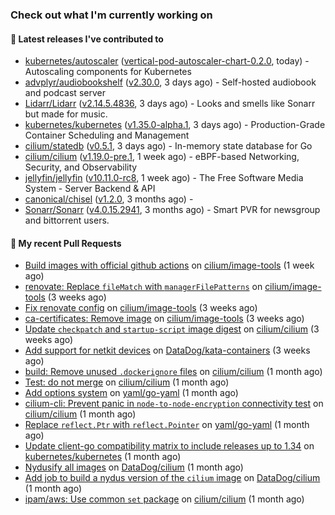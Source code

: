 ### Check out what I'm currently working on

#### 🔭 Latest releases I've contributed to

- [kubernetes/autoscaler](https://github.com/kubernetes/autoscaler) ([vertical-pod-autoscaler-chart-0.2.0](https://github.com/kubernetes/autoscaler/releases/tag/vertical-pod-autoscaler-chart-0.2.0), today) - Autoscaling components for Kubernetes
- [advplyr/audiobookshelf](https://github.com/advplyr/audiobookshelf) ([v2.30.0](https://github.com/advplyr/audiobookshelf/releases/tag/v2.30.0), 3 days ago) - Self-hosted audiobook and podcast server
- [Lidarr/Lidarr](https://github.com/Lidarr/Lidarr) ([v2.14.5.4836](https://github.com/Lidarr/Lidarr/releases/tag/v2.14.5.4836), 3 days ago) - Looks and smells like Sonarr but made for music.
- [kubernetes/kubernetes](https://github.com/kubernetes/kubernetes) ([v1.35.0-alpha.1](https://github.com/kubernetes/kubernetes/releases/tag/v1.35.0-alpha.1), 3 days ago) - Production-Grade Container Scheduling and Management
- [cilium/statedb](https://github.com/cilium/statedb) ([v0.5.1](https://github.com/cilium/statedb/releases/tag/v0.5.1), 3 days ago) - In-memory state database for Go
- [cilium/cilium](https://github.com/cilium/cilium) ([v1.19.0-pre.1](https://github.com/cilium/cilium/releases/tag/v1.19.0-pre.1), 1 week ago) - eBPF-based Networking, Security, and Observability
- [jellyfin/jellyfin](https://github.com/jellyfin/jellyfin) ([v10.11.0-rc8](https://github.com/jellyfin/jellyfin/releases/tag/v10.11.0-rc8), 1 week ago) - The Free Software Media System - Server Backend & API
- [canonical/chisel](https://github.com/canonical/chisel) ([v1.2.0](https://github.com/canonical/chisel/releases/tag/v1.2.0), 3 months ago) - 
- [Sonarr/Sonarr](https://github.com/Sonarr/Sonarr) ([v4.0.15.2941](https://github.com/Sonarr/Sonarr/releases/tag/v4.0.15.2941), 3 months ago) - Smart PVR for newsgroup and bittorrent users.

#### 🔨 My recent Pull Requests

- [Build images with official github actions](https://github.com/cilium/image-tools/pull/404) on [cilium/image-tools](https://github.com/cilium/image-tools) (1 week ago)
- [renovate: Replace `fileMatch` with `managerFilePatterns`](https://github.com/cilium/image-tools/pull/394) on [cilium/image-tools](https://github.com/cilium/image-tools) (3 weeks ago)
- [Fix renovate config](https://github.com/cilium/image-tools/pull/392) on [cilium/image-tools](https://github.com/cilium/image-tools) (3 weeks ago)
- [ca-certificates: Remove image](https://github.com/cilium/image-tools/pull/390) on [cilium/image-tools](https://github.com/cilium/image-tools) (3 weeks ago)
- [Update `checkpatch` and `startup-script` image digest](https://github.com/cilium/cilium/pull/41710) on [cilium/cilium](https://github.com/cilium/cilium) (3 weeks ago)
- [Add support for netkit devices](https://github.com/DataDog/kata-containers/pull/34) on [DataDog/kata-containers](https://github.com/DataDog/kata-containers) (3 weeks ago)
- [build: Remove unused `.dockerignore` files](https://github.com/cilium/cilium/pull/41629) on [cilium/cilium](https://github.com/cilium/cilium) (1 month ago)
- [Test: do not merge](https://github.com/cilium/cilium/pull/41617) on [cilium/cilium](https://github.com/cilium/cilium) (1 month ago)
- [Add options system](https://github.com/yaml/go-yaml/pull/110) on [yaml/go-yaml](https://github.com/yaml/go-yaml) (1 month ago)
- [cilium-cli: Prevent panic in `node-to-node-encryption` connectivity test](https://github.com/cilium/cilium/pull/41600) on [cilium/cilium](https://github.com/cilium/cilium) (1 month ago)
- [Replace `reflect.Ptr` with `reflect.Pointer`](https://github.com/yaml/go-yaml/pull/102) on [yaml/go-yaml](https://github.com/yaml/go-yaml) (1 month ago)
- [Update client-go compatibility matrix to include releases up to 1.34](https://github.com/kubernetes/kubernetes/pull/133898) on [kubernetes/kubernetes](https://github.com/kubernetes/kubernetes) (1 month ago)
- [Nydusify all images](https://github.com/DataDog/cilium/pull/625) on [DataDog/cilium](https://github.com/DataDog/cilium) (1 month ago)
- [Add job to build a nydus version of the `cilium` image](https://github.com/DataDog/cilium/pull/624) on [DataDog/cilium](https://github.com/DataDog/cilium) (1 month ago)
- [ipam/aws: Use common `set` package](https://github.com/cilium/cilium/pull/41480) on [cilium/cilium](https://github.com/cilium/cilium) (1 month ago)
